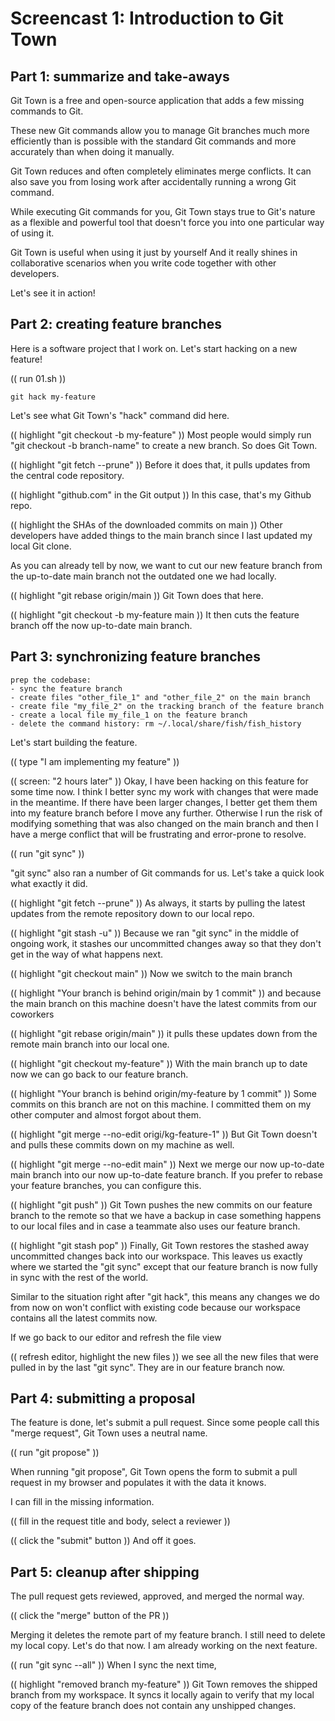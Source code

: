 # Screencast 1: Introduction to Git Town

## Part 1: summarize and take-aways

Git Town is a free and open-source application
that adds a few missing commands to Git.

These new Git commands allow you to manage Git branches
much more efficiently than is possible with the standard Git commands
and more accurately than when doing it manually.

Git Town reduces and often completely eliminates merge conflicts.
It can also save you from losing work
after accidentally running a wrong Git command.

While executing Git commands for you,
Git Town stays true to Git's nature
as a flexible and powerful tool
that doesn't force you into one particular way of using it.

Git Town is useful when using it just by yourself
And it really shines in collaborative scenarios
when you write code together with other developers.

Let's see it in action!

## Part 2: creating feature branches

Here is a software project that I work on.
Let's start hacking on a new feature!

(( run 01.sh ))

```
git hack my-feature
```

Let's see what Git Town's "hack" command did here.

(( highlight "git checkout -b my-feature" ))
Most people would simply run "git checkout -b branch-name" to create a new branch.
So does Git Town.

(( highlight "git fetch --prune" ))
Before it does that, it pulls updates from the central code repository.

(( highlight "github.com" in the Git output ))
In this case, that's my Github repo.

(( highlight the SHAs of the downloaded commits on main ))
Other developers have added things to the main branch since I last updated my local Git clone.

As you can already tell by now,
we want to cut our new feature branch from the up-to-date main branch
not the outdated one we had locally.

(( highlight "git rebase origin/main ))
Git Town does that here.

(( highlight "git checkout -b my-feature main ))
It then cuts the feature branch off the now up-to-date main branch.

## Part 3: synchronizing feature branches

``` 
prep the codebase:
- sync the feature branch
- create files "other_file_1" and "other_file_2" on the main branch
- create file "my_file_2" on the tracking branch of the feature branch
- create a local file my_file_1 on the feature branch
- delete the command history: rm ~/.local/share/fish/fish_history
```

Let's start building the feature.

(( type "I am implementing my feature" ))

(( screen: "2 hours later" ))
Okay, I have been hacking on this feature for some time now.
I think I better sync my work with changes that were made in the meantime.
If there have been larger changes,
I better get them them into my feature branch before I move any further.
Otherwise I run the risk of modifying something that was also changed on the main branch
and then I have a merge conflict that will be frustrating and error-prone to resolve.

(( run "git sync" ))

"git sync" also ran a number of Git commands for us.
Let's take a quick look what exactly it did.

(( highlight "git fetch --prune" ))
As always, it starts by pulling the latest updates
from the remote repository down to our local repo.

(( highlight "git stash -u" ))
Because we ran "git sync" in the middle of ongoing work,
it stashes our uncommitted changes away
so that they don't get in the way of what happens next.

(( highlight "git checkout main" ))
Now we switch to the main branch

(( highlight "Your branch is behind origin/main by 1 commit" ))
and because the main branch on this machine doesn't have the latest commits from our coworkers

(( highlight "git rebase origin/main" ))
it pulls these updates down from the remote main branch into our local one.

(( highlight "git checkout my-feature" ))
With the main branch up to date now
we can go back to our feature branch.

(( highlight "Your branch is behind origin/my-feature by 1 commit" ))
Some commits on this branch are not on this machine.
I committed them on my other computer and almost forgot about them.

(( highlight "git merge --no-edit origi/kg-feature-1" ))
But Git Town doesn't and pulls these commits down on my machine as well.

(( highlight "git merge --no-edit main" ))
Next we merge our now up-to-date main branch into our now up-to-date feature branch.
If you prefer to rebase your feature branches, you can configure this.

(( highlight "git push" ))
Git Town pushes the new commits on our feature branch to the remote
so that we have a backup in case something happens to our local files
and in case a teammate also uses our feature branch.

(( highlight "git stash pop" ))
Finally, Git Town restores the stashed away uncommitted changes back into our workspace.
This leaves us exactly where we started the "git sync"
except that our feature branch is now fully in sync with the rest of the world.

Similar to the situation right after "git hack",
this means any changes we do from now on
won't conflict with existing code
because our workspace contains all the latest commits now.

If we go back to our editor and refresh the file view

(( refresh editor, highlight the new files ))
we see all the new files that were pulled in by the last "git sync".
They are in our feature branch now.

## Part 4: submitting a proposal

The feature is done, let's submit a pull request.
Since some people call this "merge request", Git Town uses a neutral name.

(( run "git propose" ))

When running "git propose",
Git Town opens the form to submit a pull request in my browser
and populates it with the data it knows.

I can fill in the missing information.

(( fill in the request title and body, select a reviewer ))

(( click the "submit" button )) And off it goes.

## Part 5: cleanup after shipping

The pull request gets reviewed, approved, and merged the normal way.

(( click the "merge" button of the PR ))

Merging it deletes the remote part of my feature branch.
I still need to delete my local copy.
Let's do that now.
I am already working on the next feature.

(( run "git sync --all" ))
When I sync the next time,

(( highlight "removed branch my-feature" ))
Git Town removes the shipped branch from my workspace.
It syncs it locally again to verify
that my local copy of the feature branch does not contain any unshipped changes.
